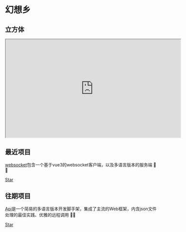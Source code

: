 # 幻想乡

## 立方体

<iframe src="https://cube.yan-ui.asia/b" width="576" height="324"></iframe>

## 最近项目

[websocket](https://github.com/1323216010/websocket)包含一个基于vue3的websocket客户端，以及多语言版本的服务端 🍭🍭

<a class="github-button" href="https://github.com/1323216010/websocket" data-icon="octicon-star" data-size="large" data-show-count="true" aria-label="Star 1323216010/websocket on GitHub">Star</a><!-- prettier-ignore
--><script async defer src="https://buttons.github.io/buttons.js"></script>

## 往期项目

[Api](https://github.com/1323216010/api)是一个简易的多语言版本开发脚手架，集成了主流的Web框架，内含json文件处理的最佳实践、优雅的远程调用 🍭🍭

<a class="github-button" href="https://github.com/1323216010/api" data-icon="octicon-star" data-size="large" data-show-count="true" aria-label="Star 1323216010/api on GitHub">Star</a><!-- prettier-ignore
--><script async defer src="https://buttons.github.io/buttons.js"></script>
